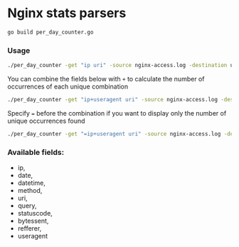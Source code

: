 # Nginx stats parsers

```bash
go build per_day_counter.go
```

### Usage
```bash
./per_day_counter -get "ip uri" -source nginx-access.log -destination uri_views.json -pretty
```

You can combine the fields below with `+` to calculate the number of occurrences of each unique combination
```bash
./per_day_counter -get "ip+useragent uri" -source nginx-access.log -destination uri_views.json
```

Specify `=` before the combination if you want to display only the number of unique occurrences found
```bash
./per_day_counter -get "=ip+useragent uri" -source nginx-access.log -destination uri_views.json
```


### Available fields:
 - ip,
 - date,
 - datetime,
 - method,
 - uri,
 - query,
 - statuscode,
 - bytessent,
 - refferer,
 - useragent